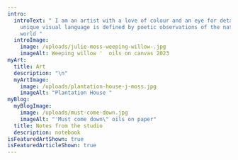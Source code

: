 ```yaml
---
intro:
  introText: " I am an artist with a love of colour and an eye for detail, my
    unique visual language is defined by poetic observations of the natural
    world "
  introImage:
    image: /uploads/julie-moss-weeping-willow-.jpg
    imageAlt: Weeping willow '  oils on canvas 2023
myArt:
  title: Art
  description: "\n"
  myArtImage:
    image: /uploads/plantation-house-j-moss.jpg
    imageAlt: "Plantation House "
myBlog:
  myBlogImage:
    image: /uploads/must-come-down.jpg
    imageAlt: "'Must come down\" oils on paper"
  title: Notes from the studio
  description: notebook
isFeaturedArtShown: true
isFeaturedArticleShown: true
---
```

